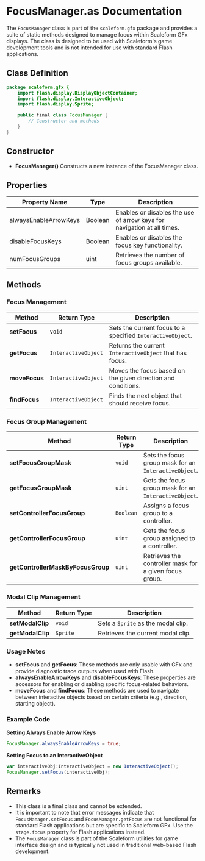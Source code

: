 # FocusManager.as Documentation

The `FocusManager` class is part of the `scaleform.gfx` package and provides a suite of static methods designed to manage focus within Scaleform GFx displays. The class is designed to be used with Scaleform's game development tools and is not intended for use with standard Flash applications.

## Class Definition

```actionscript
package scaleform.gfx {
    import flash.display.DisplayObjectContainer;
    import flash.display.InteractiveObject;
    import flash.display.Sprite;

    public final class FocusManager {
        // Constructor and methods
    }
}
```

## Constructor

- **FocusManager()**
  Constructs a new instance of the FocusManager class.

## Properties

| Property Name             | Type       | Description                                                              |
|---------------------------|------------|--------------------------------------------------------------------------|
| alwaysEnableArrowKeys     | Boolean    | Enables or disables the use of arrow keys for navigation at all times.   |
| disableFocusKeys          | Boolean    | Enables or disables the focus key functionality.                         |
| numFocusGroups            | uint       | Retrieves the number of focus groups available.                          |

## Methods

### Focus Management
| Method                    | Return Type          | Description                                                             |
|---------------------------|----------------------|-------------------------------------------------------------------------|
| **setFocus**              | `void`               | Sets the current focus to a specified `InteractiveObject`.              |
| **getFocus**              | `InteractiveObject`  | Returns the current `InteractiveObject` that has focus.                 |
| **moveFocus**             | `InteractiveObject`  | Moves the focus based on the given direction and conditions.            |
| **findFocus**             | `InteractiveObject`  | Finds the next object that should receive focus.                        |

### Focus Group Management
| Method                    | Return Type          | Description                                                             |
|---------------------------|----------------------|-------------------------------------------------------------------------|
| **setFocusGroupMask**     | `void`               | Sets the focus group mask for an `InteractiveObject`.                   |
| **getFocusGroupMask**     | `uint`               | Gets the focus group mask for an `InteractiveObject`.                   |
| **setControllerFocusGroup** | `Boolean`          | Assigns a focus group to a controller.                                  |
| **getControllerFocusGroup** | `uint`             | Gets the focus group assigned to a controller.                          |
| **getControllerMaskByFocusGroup** | `uint`       | Retrieves the controller mask for a given focus group.                  |

### Modal Clip Management
| Method                    | Return Type          | Description                                                             |
|---------------------------|----------------------|-------------------------------------------------------------------------|
| **setModalClip**          | `void`               | Sets a `Sprite` as the modal clip.                                      |
| **getModalClip**          | `Sprite`             | Retrieves the current modal clip.                                       |

### Usage Notes

- **setFocus** and **getFocus**: These methods are only usable with GFx and provide diagnostic trace outputs when used with Flash.
- **alwaysEnableArrowKeys** and **disableFocusKeys**: These properties are accessors for enabling or disabling specific focus-related behaviors.
- **moveFocus** and **findFocus**: These methods are used to navigate between interactive objects based on certain criteria (e.g., direction, starting object).

### Example Code
**Setting Always Enable Arrow Keys**
```actionscript
FocusManager.alwaysEnableArrowKeys = true;
```

**Setting Focus to an InteractiveObject**
```actionscript
var interactiveObj:InteractiveObject = new InteractiveObject();
FocusManager.setFocus(interactiveObj);
```

## Remarks
- This class is a final class and cannot be extended.
- It is important to note that error messages indicate that `FocusManager.setFocus` and `FocusManager.getFocus` are not functional for standard Flash applications but are specific to Scaleform GFx. Use the `stage.focus` property for Flash applications instead.
- The `FocusManager` class is part of the Scaleform utilities for game interface design and is typically not used in traditional web-based Flash development.

